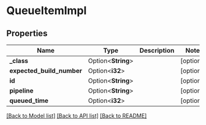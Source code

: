 # QueueItemImpl

## Properties

Name | Type | Description | Notes
------------ | ------------- | ------------- | -------------
**_class** | Option<**String**> |  | [optional]
**expected_build_number** | Option<**i32**> |  | [optional]
**id** | Option<**String**> |  | [optional]
**pipeline** | Option<**String**> |  | [optional]
**queued_time** | Option<**i32**> |  | [optional]

[[Back to Model list]](../README.md#documentation-for-models) [[Back to API list]](../README.md#documentation-for-api-endpoints) [[Back to README]](../README.md)


